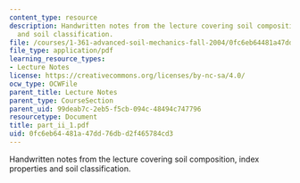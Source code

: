 ```yaml
---
content_type: resource
description: Handwritten notes from the lecture covering soil composition, index properties
  and soil classification.
file: /courses/1-361-advanced-soil-mechanics-fall-2004/0fc6eb64481a47dd76dbd2f465784cd3_part_ii_1.pdf
file_type: application/pdf
learning_resource_types:
- Lecture Notes
license: https://creativecommons.org/licenses/by-nc-sa/4.0/
ocw_type: OCWFile
parent_title: Lecture Notes
parent_type: CourseSection
parent_uid: 99deab7c-2eb5-f5cb-094c-48494c747796
resourcetype: Document
title: part_ii_1.pdf
uid: 0fc6eb64-481a-47dd-76db-d2f465784cd3
---
```

Handwritten notes from the lecture covering soil composition, index properties and soil classification.